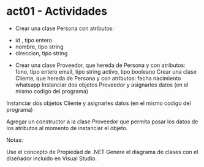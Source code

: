 # act01 - Actividades

* Crear una clase Persona con atributos:
- id , tipo entero
- nombre, tipo string
- direccion, tipo string

* Crear una clase Proveedor, que hereda de Persona y con atributos:
fono, tipo entero
email, tipo string
activo, tipo booleano
Crear una clase Cliente, que hereda de Persona y con atributos:
fecha nacimiento
whatsapp
Instanciar dos objetos Proveedor y asignarles datos (en el mismo codigo del programa)

Instanciar dos objetos Cliente y asignarles datos (en el mismo codigo del programa)

Agregar un constructor a la clase Proveedor que permita pasar los datos de los atributos al momento de instanciar el objeto.

Notas:

Use el concepto de Propiedad de .NET
Genere el diagrama de clases con el diseñador incluído en Visual Studio.

